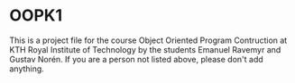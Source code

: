# OOPK1
This is a project file for the course Object Oriented Program Contruction at KTH Royal Institute of Technology by the students Emanuel Ravemyr and Gustav Norén.
If you are a person not listed above, please don't add anything.
